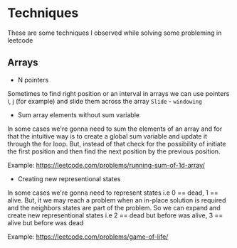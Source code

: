 # Techniques

These are some techniques I observed while solving some probleming in leetcode

## Arrays

* N pointers

Sometimes to find right position or an interval in arrays we can use pointers i, j (for example) and slide them across the array
`Slide` - `windowing`

* Sum array elements without sum variable

In some cases we're gonna need to sum the elements of an array and for that the intuitive way is to create a global sum variable and update it through the for loop.
But, instead of that check for the possibility of initiate the first position and then find the next position by the previous position.

Example: https://leetcode.com/problems/running-sum-of-1d-array/

* Creating new representional states

In some cases we're gonna need to represent states i.e 0 == dead, 1 == alive. But, it we may reach a problem when an in-place solution is required and the neighbors states are part of the problem. 
So we can expand and create new representional states i.e 2 == dead but before was alive, 3 == alive but before was dead

Example: https://leetcode.com/problems/game-of-life/